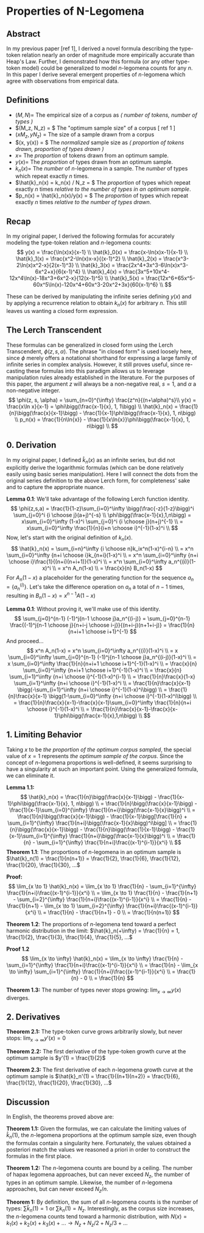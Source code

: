 # Properties of N-Legomena

## Abstract

In my previous paper [ref 1], I derived a novel formula describing the type-token relation nearly an order of magnitude more empirically accurate than Heap's Law. Further, I demonstrated how this formula (or any other type-token model) could be generalized to model $n$-legomena counts for any $n$. In this paper I derive several emergent properties of $n$-legomena which agree with observations from empirical data.



## Definitions

- $(M, N) =$ The empirical size of a corpus as *( number of tokens, number of types )*
- $(M_z, N_z) = $ The "optimum sample size" of a corpus [ ref 1 ]
- $(xM_z, yN_z)$ = The size of a sample drawn from a corpus
- $(x, y(x)) = $ The *normalized* sample size as *( proportion of tokens drawn, proportion of types drawn )*
- $x =$ The *proportion* of tokens drawn from an optimum sample.
- $y(x) =$ The *proportion* of types drawn from an optimum sample.
- $k_n(x) =$ The *number* of $n$-legomena in a sample. The *number* of types which repeat exactly $n$ times.
- $\hat{k}_n(x) = k_n(x) / N_z = $ The *proportion* of types which repeat exactly $n$ times *relative to the number of types in an optimum sample*.
- $p_n(x) = \hat{k}_n(x)/y(x) = $ The *proportion* of types which repeat exactly $n$ times *relative to the number of types drawn*.

## Recap

In my original paper, I derived the following formulas for accurately modeling the type-token relation and $n$-legomena counts:
$$
y(x) = \frac{\ln(x)x}{x-1} \\
\hat{k}_0(x) = \frac{x-\ln(x)x-1}{x-1} \\
\hat{k}_1(x) = \frac{x^2-\ln(x)x-x}{(x-1)^2} \\
\hat{k}_2(x) = \frac{x^3-2\ln(x)x^2-x}{2(x-1)^3} \\
\hat{k}_3(x) = \frac{2x^4+3x^3-6\ln(x)x^3-6x^2+x}{6(x-1)^4} \\
\hat{k}_4(x) = \frac{3x^5+10x^4-12x^4\ln(x)-18x^3+6x^2-x}{12(x-1)^5} \\
\hat{k}_5(x) = \frac{12x^6+65x^5-60x^5\ln(x)-120x^4+60x^3-20x^2+3x}{60(x-1)^6} \\
$$

These can be derived by manipulating the infinite series defining $y(x)$ and by applying a recurrence relation to obtain $k_n(x)$ for arbitrary $n$. This still leaves us wanting a closed form expression.


## The Lerch Transcendent

These formulas can be generalized in closed form using the Lerch Transcendent, $\phi(z, s, \alpha)$. The phrase "in closed form" is used loosely here, since $\phi$ merely offers a notational shorthand for expressing a large family of infinite series in complex analysis. However, it still proves useful, since re-casting these formulas into this paradigm allows us to leverage manipulation rules already established in the literature. For the purposes of this paper, the argument $z$ will always be a non-negative real, $s=1$, and $\alpha$ a non-negative integer.
$$
\phi(z, s, \alpha) = \sum_{n=0}^{\infty} \frac{z^n}{(n+\alpha)^s}\\
y(x) = \frac{x\ln x}{x-1} = \phi\bigg(\frac{x-1}{x}, 1, 1\bigg) \\
\hat{k}_n(x) = \frac{1}{n}\bigg(\frac{x}{x-1}\bigg) - \frac{1}{x-1}\phi\bigg(\frac{x-1}{x}, 1, n\bigg) \\
p_n(x) = \frac{1}{n\ln{x}} - \frac{1}{x\ln{x}}\phi\bigg(\frac{x-1}{x}, 1, n\bigg) \\
$$

## 0. Derivation

In my original paper, I defined $\hat{k}_n(x)$ as an infinite series, but did not explicitly derive the logarithmic formulas (which can be done relatively easily using basic series manipulation). Here I will connect the dots from the original series definition to the above Lerch form, for completeness' sake and to capture the appropriate nuance.

**Lemma 0.1**: We'll take advantage of the following Lerch function identity.
$$
\phi(z,s,a) = \frac{1}{1-z}\sum_{i=0}^\infty \bigg(\frac{-z}{1-z}\bigg)^i \sum_{j=0}^i {i \choose j}(a+j)^{-s} \\
\phi\bigg(\frac{x-1}{x},1,n\bigg) = x\sum_{i=0}^\infty (1-x)^i \sum_{j=0}^i {i \choose j}(n+j)^{-1} \\
= x\sum_{i=0}^\infty \frac{1}{n}{i+n \choose i}^{-1}(1-x)^i \\
$$
Now, let's start with the original definition of $k_n(x)$.
$$
\hat{k}_n(x) = \sum_{i=n}^\infty {i \choose n}k_ix^n(1-x)^{i-n} \\
= x^n \sum_{i=0}^\infty {n+i \choose i}k_{n+i}(1-x)^i \\
= x^n \sum_{i=0}^\infty {n+i \choose i}\frac{1}{(n+i)(n+i+1)}(1-x)^i \\
= x^n \sum_{i=0}^\infty a_n^{(i)}(1-x)^i \\
= x^n A_n(1-x) \\
= \frac{x}{n} B_n(1-x)
$$
For $A_n(1-x)$ a placeholder for the generating function for the sequence $a_n = \{a _n^{(i)}\}$. Let's take the difference operation on $a_n$ a total of $n-1$ times, resulting in $B_n(1-x) = x^{n-1}A(1-x)$

**Lemma 0.1**: Without proving it, we'll make use of this identity.
$$
\sum_{j=0}^{n-1} (-1)^j{n-1 \choose j}a_n^{(i-j)}
= \sum_{j=0}^{n-1} \frac{(-1)^j{n-1 \choose j}{n+i-j \choose i-j}}{(n+i-j)(n+1+i-j)}
= \frac{1}{n}{n+i+1 \choose i+1}^{-1}
$$
And proceed...
$$
x^n A_n(1-x)
= x^n \sum_{i=0}^\infty a_n^{(i)}(1-x)^i \\
= x \sum_{i=0}^\infty \sum_{j=0}^{n-1} (-1)^j{n-1 \choose j}a_n^{(i-j)}(1-x)^i \\
= x \sum_{i=0}^\infty \frac{1}{n}{n+i+1 \choose i+1}^{-1}(1-x)^i \\
= \frac{x}{n} \sum_{i=0}^\infty {n+i+1 \choose i+1}^{-1}(1-x)^i \\
= \frac{x}{n} \sum_{i=1}^\infty {n+i \choose i}^{-1}(1-x)^{i-1} \\
= \frac{1}{n}\frac{x}{1-x} \sum_{i=1}^\infty {n+i \choose i}^{-1}(1-x)^i \\
= \frac{1}{n}\frac{x}{x-1} \bigg(-\sum_{i=1}^\infty {n+i \choose i}^{-1}(1-x)^i\bigg) \\
= \frac{1}{n}\frac{x}{x-1} \bigg(1-\sum_{i=0}^\infty {n+i \choose i}^{-1}(1-x)^i\bigg) \\
= \frac{1}{n}\frac{x}{x-1}-\frac{x}{x-1}\sum_{i=0}^\infty \frac{1}{n}{n+i \choose i}^{-1}(1-x)^i \\
= \frac{1}{n}\frac{x}{x-1}-\frac{x}{x-1}\phi\bigg(\frac{x-1}{x},1,n\bigg) \\
$$

## 1. Limiting Behavior

Taking $x$ to be *the proportion of the optimum corpus sampled*, the special value of $x=1$ represents *the optimum sample of the corpus*. Since the concept of $n$-legomena proportions is well-defined, it seems surprising to have a singularity at such an important point. Using the generalized formula, we can eliminate it.

**Lemma 1.1:**
$$
\hat{k}_n(x) = \frac{1}{n}\bigg(\frac{x}{x-1}\bigg) - \frac{1}{x-1}\phi\bigg(\frac{x-1}{x}, 1, n\bigg) \\
= \frac{1}{n}\bigg(\frac{x}{x-1}\bigg) - \frac{1}{x-1}\sum_{i=0}^{\infty} \frac{1}{n+i}\bigg(\frac{x-1}{x}\bigg)^i \\
= \frac{1}{n}\bigg(\frac{x}{x-1}\bigg) - \frac{1}{x-1}\bigg[\frac{1}{n} + \sum_{i=1}^{\infty} \frac{1}{n+i}\bigg(\frac{x-1}{x}\bigg)^i\bigg] \\
= \frac{1}{n}\bigg(\frac{x}{x-1}\bigg) - \frac{1}{n}\bigg(\frac{1}{x-1}\bigg) - \frac{1}{x-1}\sum_{i=1}^{\infty} \frac{1}{n+i}\bigg(\frac{x-1}{x}\bigg)^i \\
= \frac{1}{n} - \sum_{i=1}^{\infty} \frac{1}{n+i}\frac{(x-1)^{i-1}}{x^i} \\
$$
**Theorem 1.1**: The proportions of $n$-legomena in an optimum sample is $\hat{k}_n(1) = \frac{1}{n(n+1)} = \frac{1}{2}, \frac{1}{6}, \frac{1}{12}, \frac{1}{20}, \frac{1}{30}, ...$

**Proof:**
$$
\lim_{x \to 1} \hat{k}_n(x) = \lim_{x \to 1} \frac{1}{n} - \sum_{i=1}^{\infty} \frac{1}{n+i}\frac{(x-1)^{i-1}}{x^i} \\
= \lim_{x \to 1} \frac{1}{n} - \frac{1}{n+1} - \sum_{i=2}^{\infty} \frac{1}{n+i}\frac{(x-1)^{i-1}}{x^i} \\
= \frac{1}{n} - \frac{1}{n+1} - \lim_{x \to 1} \sum_{i=2}^{\infty} \frac{1}{n+i}\frac{(x-1)^{i-1}}{x^i} \\
= \frac{1}{n} - \frac{1}{n+1} - 0 \\
= \frac{1}{n(n+1)}
$$

**Theorem 1.2**: The proportions of $n$-legomena tend toward a perfect harmonic distribution in the limit: $\hat{k}_n(+\infty) = \frac{1}{n} = 1, \frac{1}{2}, \frac{1}{3}, \frac{1}{4}, \frac{1}{5}, ...$

**Proof 1.2**
$$
\lim_{x \to \infty} \hat{k}_n(x) = \lim_{x \to \infty} \frac{1}{n} - \sum_{i=1}^{\infty} \frac{1}{n+i}\frac{(x-1)^{i-1}}{x^i} \\
= \frac{1}{n} - \lim_{x \to \infty} \sum_{i=1}^{\infty} \frac{1}{n+i}\frac{(x-1)^{i-1}}{x^i} \\
= \frac{1}{n} - 0 \\
= \frac{1}{n}
$$

**Theorem 1.3:** The number of types never stops growing: $\lim_{x \to \infty} y(x)$ diverges.

## 2. Derivatives

**Theorem 2.1:** The type-token curve grows arbitrarily slowly, but never stops: $\lim_{x \to \infty} y'(x) = 0$

**Theorem 2.2:** The first derivative of the type-token growth curve at the optimum sample is $y'(1) = \frac{1}{2}$

**Theorem 2.3:** The first derivative of each $n$-legomena growth curve at the optimum sample is $\hat{k}_n'(1) = \frac{1}{(n+1)(n+2)} = \frac{1}{6}, \frac{1}{12}, \frac{1}{20}, \frac{1}{30}, ...$

## Discussion

In English, the theorems proved above are:

**Theorem 1.1:** Given the formulas, we can calculate the limiting values of $\hat{k}_n(1)$, the $n$-legomena proportions at the optimum sample size, even though the formulas contain a singularity here. Fortunately, the values obtained a posteriori match the values we reasoned a priori in order to construct the formulas in the first place.

**Theorem 1.2:** The $n$-legomena counts are bound by a ceiling. The number of hapax legomena approaches, but can never exceed $N_z$, the number of types in an optimum sample. Likewise, the number of $n$-legomena approaches, but can never exceed $N_z/n$.

**Theorem 1:** By definition, the sum of all $n$-legomena counts is the number of types: $\sum \hat{k}_n(1) = 1$ or $\sum k_n(1) = N_z$. Interestingly, as the corpus size increases, the $n$-legomena counts tend toward a harmonic distribution, with $N(x) = k_1(x) + k_2(x) + k_3(x) + ... \to N_z + N_z/2 + N_z/3 + ...$